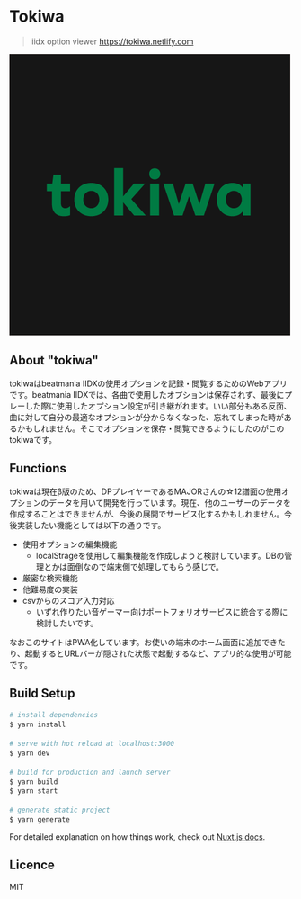 # Tokiwa

> iidx option viewer https://tokiwa.netlify.com

![](./static/twitter.png)

## About "tokiwa"

tokiwaはbeatmania IIDXの使用オプションを記録・閲覧するためのWebアプリです。beatmania IIDXでは、各曲で使用したオプションは保存されず、最後にプレーした際に使用したオプション設定が引き継がれます。いい部分もある反面、曲に対して自分の最適なオプションが分からなくなった、忘れてしまった時があるかもしれません。そこでオプションを保存・閲覧できるようにしたのがこのtokiwaです。

## Functions

tokiwaは現在β版のため、DPプレイヤーであるMAJORさんの☆12譜面の使用オプションのデータを用いて開発を行っています。現在、他のユーザーのデータを作成することはできませんが、今後の展開でサービス化するかもしれません。今後実装したい機能としては以下の通りです。

- 使用オプションの編集機能
  - localStrageを使用して編集機能を作成しようと検討しています。DBの管理とかは面倒なので端末側で処理してもらう感じで。
- 厳密な検索機能
- 他難易度の実装
- csvからのスコア入力対応
  - いずれ作りたい音ゲーマー向けポートフォリオサービスに統合する際に検討したいです。

なおこのサイトはPWA化しています。お使いの端末のホーム画面に追加できたり、起動するとURLバーが隠された状態で起動するなど、アプリ的な使用が可能です。

## Build Setup

``` bash
# install dependencies
$ yarn install

# serve with hot reload at localhost:3000
$ yarn dev

# build for production and launch server
$ yarn build
$ yarn start

# generate static project
$ yarn generate
```

For detailed explanation on how things work, check out [Nuxt.js docs](https://nuxtjs.org).

## Licence
MIT
